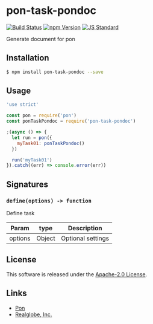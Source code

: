 pon-task-pondoc
==========

<!---
This file is generated by ape-tmpl. Do not update manually.
--->

<!-- Badge Start -->
<a name="badges"></a>

[![Build Status][bd_travis_shield_url]][bd_travis_url]
[![npm Version][bd_npm_shield_url]][bd_npm_url]
[![JS Standard][bd_standard_shield_url]][bd_standard_url]

[bd_repo_url]: https://github.com/realglobe-Inc/pon-task-pondoc
[bd_travis_url]: http://travis-ci.org/realglobe-Inc/pon-task-pondoc
[bd_travis_shield_url]: http://img.shields.io/travis/realglobe-Inc/pon-task-pondoc.svg?style=flat
[bd_travis_com_url]: http://travis-ci.com/realglobe-Inc/pon-task-pondoc
[bd_travis_com_shield_url]: https://api.travis-ci.com/realglobe-Inc/pon-task-pondoc.svg?token=
[bd_license_url]: https://github.com/realglobe-Inc/pon-task-pondoc/blob/master/LICENSE
[bd_codeclimate_url]: http://codeclimate.com/github/realglobe-Inc/pon-task-pondoc
[bd_codeclimate_shield_url]: http://img.shields.io/codeclimate/github/realglobe-Inc/pon-task-pondoc.svg?style=flat
[bd_codeclimate_coverage_shield_url]: http://img.shields.io/codeclimate/coverage/github/realglobe-Inc/pon-task-pondoc.svg?style=flat
[bd_gemnasium_url]: https://gemnasium.com/realglobe-Inc/pon-task-pondoc
[bd_gemnasium_shield_url]: https://gemnasium.com/realglobe-Inc/pon-task-pondoc.svg
[bd_npm_url]: http://www.npmjs.org/package/pon-task-pondoc
[bd_npm_shield_url]: http://img.shields.io/npm/v/pon-task-pondoc.svg?style=flat
[bd_standard_url]: http://standardjs.com/
[bd_standard_shield_url]: https://img.shields.io/badge/code%20style-standard-brightgreen.svg

<!-- Badge End -->


<!-- Description Start -->
<a name="description"></a>

Generate document for pon

<!-- Description End -->


<!-- Overview Start -->
<a name="overview"></a>



<!-- Overview End -->


<!-- Sections Start -->
<a name="sections"></a>

<!-- Section from "doc/guides/01.Installation.md.hbs" Start -->

<a name="section-doc-guides-01-installation-md"></a>

Installation
-----

```bash
$ npm install pon-task-pondoc --save
```


<!-- Section from "doc/guides/01.Installation.md.hbs" End -->

<!-- Section from "doc/guides/02.Usage.md.hbs" Start -->

<a name="section-doc-guides-02-usage-md"></a>

Usage
---------

```javascript
'use strict'

const pon = require('pon')
const ponTaskPondoc = require('pon-task-pondoc')

;(async () => {
  let run = pon({
    myTask01: ponTaskPondoc()
  })

  run('myTask01')
}).catch((err) => console.error(err))

```


<!-- Section from "doc/guides/02.Usage.md.hbs" End -->

<!-- Section from "doc/guides/03.Signature.md.hbs" Start -->

<a name="section-doc-guides-03-signature-md"></a>

Signatures
---------


### `define(options) -> function`

Define task

| Param | type | Description |
| ---- | --- | ----------- |
| options | Object |  Optional settings |



<!-- Section from "doc/guides/03.Signature.md.hbs" End -->


<!-- Sections Start -->


<!-- LICENSE Start -->
<a name="license"></a>

License
-------
This software is released under the [Apache-2.0 License](https://github.com/realglobe-Inc/pon-task-pondoc/blob/master/LICENSE).

<!-- LICENSE End -->


<!-- Links Start -->
<a name="links"></a>

Links
------

+ [Pon][pon_url]
+ [Realglobe, Inc.][realglobe,_inc__url]

[pon_url]: https://github.com/realglobe-Inc/pon
[realglobe,_inc__url]: http://realglobe.jp

<!-- Links End -->
